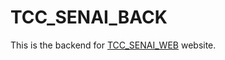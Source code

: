 # TCC_SENAI_BACK

This is the backend for <a href="https://github.com/luizblank/TCC_SENAI_WEB">TCC_SENAI_WEB</a> website.

